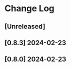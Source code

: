 <!-- markdownlint-disable MD013 MD024 -->

# Change Log

## [Unreleased]
## [0.8.3] 2024-02-23
## [0.8.0] 2024-02-23
